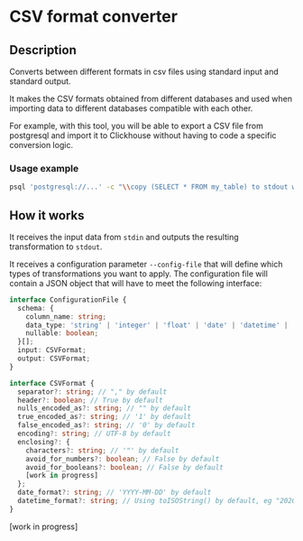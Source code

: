 # CSV format converter

## Description

Converts between different formats in csv files using standard input and standard output.

It makes the CSV formats obtained from different databases and used when importing data to different databases compatible with each other.

For example, with this tool, you will be able to export a CSV file from postgresql and import it to Clickhouse without having to code a specific conversion logic.

### Usage example

```bash
psql 'postgresql://...' -c "\\copy (SELECT * FROM my_table) to stdout with csv header" | npx csv-format-converter --config-file my-conf.json | clickhouse-client --query="INSERT INTO my_table FORMAT CSVWithNames"
```

## How it works

It receives the input data from `stdin` and outputs the resulting transformation to `stdout`.

It receives a configuration parameter `--config-file` that will define which types of transformations you want to apply. The configuration file will contain a JSON object that will have to meet the following interface:

```ts
interface ConfigurationFile {
  schema: {
    column_name: string;
    data_type: 'string' | 'integer' | 'float' | 'date' | 'datetime' | 'boolean';
    nullable: boolean;
  }[];
  input: CSVFormat;
  output: CSVFormat;
}

interface CSVFormat {
  separator?: string; // "," by default
  header?: boolean; // True by default
  nulls_encoded_as?: string; // "" by default
  true_encoded_as?: string; // '1' by default
  false_encoded_as?: string; // '0' by default
  encoding?: string; // UTF-8 by default
  enclosing?: {
    characters?: string; // '"' by default
    avoid_for_numbers?: boolean; // False by default
    avoid_for_booleans?: boolean; // False by default
    [work in progress]
  };
  date_format?: string; // 'YYYY-MM-DD' by default
  datetime_format?: string; // Using toISOString() by default, eg "2020-10-23T08:29:42.695Z"
}
```

[work in progress]
